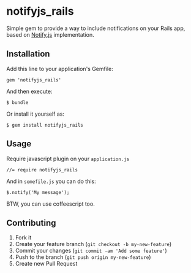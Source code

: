 # notifyjs_rails

Simple gem to provide a way to include notifications on your Rails app, based on [Notify.js](http://notifyjs.com/) implementation.

## Installation

Add this line to your application's Gemfile:

    gem 'notifyjs_rails'

And then execute:

    $ bundle

Or install it yourself as:

    $ gem install notifyjs_rails

## Usage

Require javascript plugin on your `application.js`

    //= require notifyjs_rails

And in `somefile.js` you can do this:

    $.notify('My message');

BTW, you can use coffeescript too.

## Contributing

1. Fork it
2. Create your feature branch (`git checkout -b my-new-feature`)
3. Commit your changes (`git commit -am 'Add some feature'`)
4. Push to the branch (`git push origin my-new-feature`)
5. Create new Pull Request

